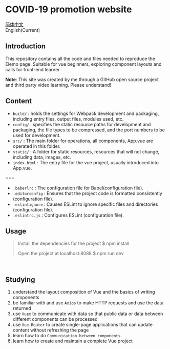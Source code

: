# COVID-19 promotion website

[简体中文](README_CN.md)<br/>
English(Current)

## Introduction
This repository contains all the code and files needed to reproduce the Elemo page. Suitable for vue beginners, exploring component layouts and calls for front-end learner.

**Note**: This site was created by me through a GitHub open source project and third party video learning. Please understand!

## Content

- `build/` : holds the settings for Webpack development and packaging, including entry files, output files, modules used, etc.
- `config/` : specifies the static resource paths for development and packaging, the file types to be compressed, and the port numbers to be used for development.
- `src/` : The main folder for operations, all components, App.vue are operated in this folder.
- `static/` : A folder for static resources, resources that will not change, including data, images, etc.
- `index.html` : The entry file for the vue project, usually introduced into App.vue.

===
- `.baberlrc` : The configuration file for Babel(configuration file).
- `.editorconfig` : Ensures that the project code is formatted consistently (configuration file).
- `.eslintignore` : Causes ESLint to ignore specific files and directories (configuration file).
- `.eslintrc.js` : Configures ESLint (configuration file).

## Usage
> Install the dependencies for the project
> $ npm install
> 
> Open the project at localhost:8088
> $ npm run dev
<br/>

## Studying
1. understand the layout composition of Vue and the basics of writing components
2. be familiar with and use `Axios` to make HTTP requests and use the data returned
3. use `Vuex` to communicate with data so that public data or data between different components can be processed
4. use `Vue-Router` to create single-page applications that can update content without refreshing the page
5. learn how to do `Communication between components`.
6. learn how to create and maintain a complete Vue project